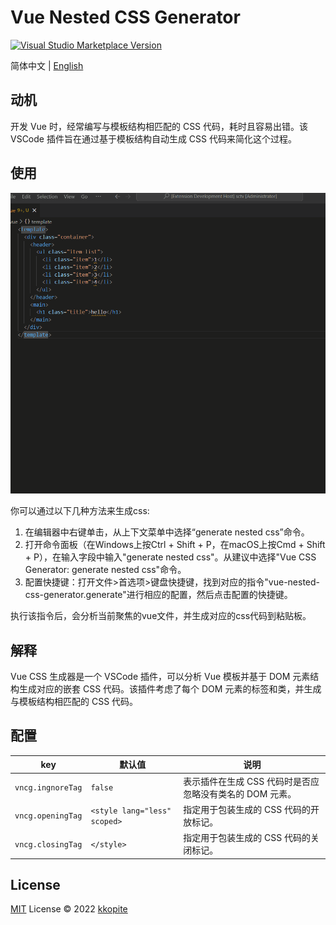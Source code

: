 # Vue Nested CSS Generator

<a href="https://marketplace.visualstudio.com/items?itemName=kkopite.vue-nested-css-generator" target="__blank"><img src="https://img.shields.io/visual-studio-marketplace/v/kkopite.vue-nested-css-generator.svg?color=eee&amp;label=VS%20Code%20Marketplace&logo=visual-studio-code" alt="Visual Studio Marketplace Version" /></a>

简体中文 | [English](./README.md)

## 动机

开发 Vue 时，经常编写与模板结构相匹配的 CSS 代码，耗时且容易出错。该 VSCode 插件旨在通过基于模板结构自动生成 CSS 代码来简化这个过程。

## 使用

![test](./vncg.gif)

你可以通过以下几种方法来生成css:

1. 在编辑器中右键单击，从上下文菜单中选择“generate nested css”命令。
2. 打开命令面板（在Windows上按Ctrl + Shift + P，在macOS上按Cmd + Shift + P），在输入字段中输入"generate nested css"。从建议中选择"Vue CSS Generator: generate nested css"命令。
3. 配置快捷键：打开文件>首选项>键盘快捷键，找到对应的指令"vue-nested-css-generator.generate"进行相应的配置，然后点击配置的快捷键。

执行该指令后，会分析当前聚焦的vue文件，并生成对应的css代码到粘贴板。

## 解释

Vue CSS 生成器是一个 VSCode 插件，可以分析 Vue 模板并基于 DOM 元素结构生成对应的嵌套 CSS 代码。该插件考虑了每个 DOM 元素的标签和类，并生成与模板结构相匹配的 CSS 代码。

## 配置

|key|默认值|说明|
|--|--|--|
|`vncg.ingnoreTag`|`false`|表示插件在生成 CSS 代码时是否应忽略没有类名的 DOM 元素。|
|`vncg.openingTag`|`<style lang="less" scoped>`|指定用于包装生成的 CSS 代码的开放标记。|
|`vncg.closingTag`|`</style>`|指定用于包装生成的 CSS 代码的关闭标记。|

## License

[MIT](./LICENSE) License © 2022 [kkopite](https://github.com/action-hong)